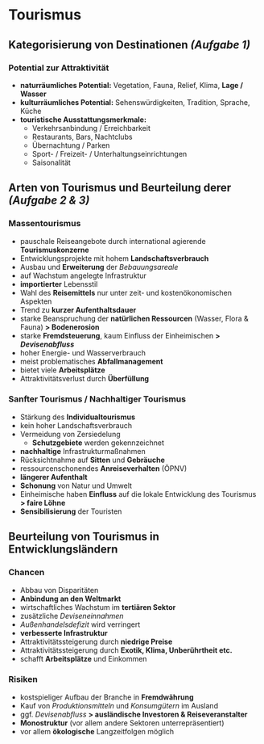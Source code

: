 # Tourismus

## Kategorisierung von Destinationen *(Aufgabe 1)*

### Potential zur Attraktivität
- **naturräumliches Potential:** Vegetation, Fauna, Relief, Klima, **Lage / Wasser**
- **kulturräumliches Potential:** Sehenswürdigkeiten, Tradition, Sprache, Küche
- **touristische Ausstattungsmerkmale:**
	- Verkehrsanbindung / Erreichbarkeit
	- Restaurants, Bars, Nachtclubs
	- Übernachtung / Parken
	- Sport- / Freizeit- / Unterhaltungseinrichtungen
	- Saisonalität

## Arten von Tourismus und Beurteilung derer *(Aufgabe 2 & 3)*

### Massentourismus
- pauschale Reiseangebote durch international agierende **Tourismuskonzerne**
- Entwicklungsprojekte mit hohem **Landschaftsverbrauch**
- Ausbau und **Erweiterung** der *Bebauungsareale*
- auf Wachstum angelegte Infrastruktur
- **importierter** Lebensstil
- Wahl des **Reisemittels** nur unter zeit- und kostenökonomischen Aspekten
- Trend zu **kurzer Aufenthaltsdauer**
- starke Beanspruchung der **natürlichen Ressourcen** (Wasser, Flora & Fauna)
	**> Bodenerosion**
- starke **Fremdsteuerung**, kaum Einfluss der Einheimischen **> *Devisenabfluss***
- hoher Energie- und Wasserverbrauch
- meist problematisches **Abfallmanagement**
- bietet viele **Arbeitsplätze**
- Attraktivitätsverlust durch **Überfüllung**

### Sanfter Tourismus / Nachhaltiger Tourismus
- Stärkung des **Individualtourismus**
- kein hoher Landschaftsverbrauch
- Vermeidung von Zersiedelung
	- **Schutzgebiete** werden gekennzeichnet
- **nachhaltige** Infrastrukturmaßnahmen
- Rücksichtnahme auf **Sitten** und **Gebräuche**
- ressourcenschonendes **Anreiseverhalten** (ÖPNV)
- **längerer Aufenthalt**
- **Schonung** von Natur und Umwelt
- Einheimische haben **Einfluss** auf die lokale Entwicklung des Tourismus
	**> faire Löhne**
- **Sensibilisierung** der Touristen

## Beurteilung von Tourismus in Entwicklungsländern

### Chancen
- Abbau von Disparitäten
- **Anbindung an den Weltmarkt**
- wirtschaftliches Wachstum im **tertiären Sektor**
- zusätzliche *Deviseneinnahmen*
- *Außenhandelsdefizit* wird verringert
- **verbesserte Infrastruktur**
- Attraktivitätssteigerung durch **niedrige Preise**
- Attraktivitätssteigerung durch **Exotik, Klima, Unberührtheit etc.**
- schafft **Arbeitsplätze** und Einkommen

### Risiken
- kostspieliger Aufbau der Branche in **Fremdwährung**
- Kauf von *Produktionsmitteln* und *Konsumgütern* im Ausland
- ggf. *Devisenabfluss*
	**> ausländische Investoren & Reiseveranstalter**
- **Monostruktur** (vor allem andere Sektoren unterrepräsentiert)
- vor allem **ökologische** Langzeitfolgen möglich

<!--stackedit_data:
eyJoaXN0b3J5IjpbMTg2MjUxODU0NSwtMTY4MzE2OTAzNywtNz
g4NTkyNDE4LC0xNTk2MjIyNzY3LDIxODg1Njc4NywxOTUzOTkw
MTI0LC0xODAxODI2NjUsLTQ3ODUxNjI3NiwtMTIwMDg2MDM0OV
19
-->
